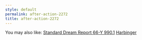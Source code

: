 ```yaml
---
style: default
permalink: after-action-2272
title: after-action-2272
---
```

You may also like:
[Standard Dream Report 66-Y 990.1](http://scp-wiki.net/dream-report-990-1)
[Harbinger](http://scp-wiki.net/harbinger)